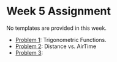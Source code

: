 # Week 5 Assignment

No templates are provided in this week.

- [Problem 1](p1.md): Trigonometric Functions.
- [Problem 2](p2.md): Distance vs. AirTime
- [Problem 3](p3.md):
